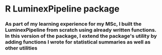 # R LuminexPipeline package
### As part of my learning experience for my MSc, I built the LuminexPipeline from scratch using already written functions. In this version of the package, I extend the package's utility by adding functions I wrote for statistical summaries as well as other utilities
